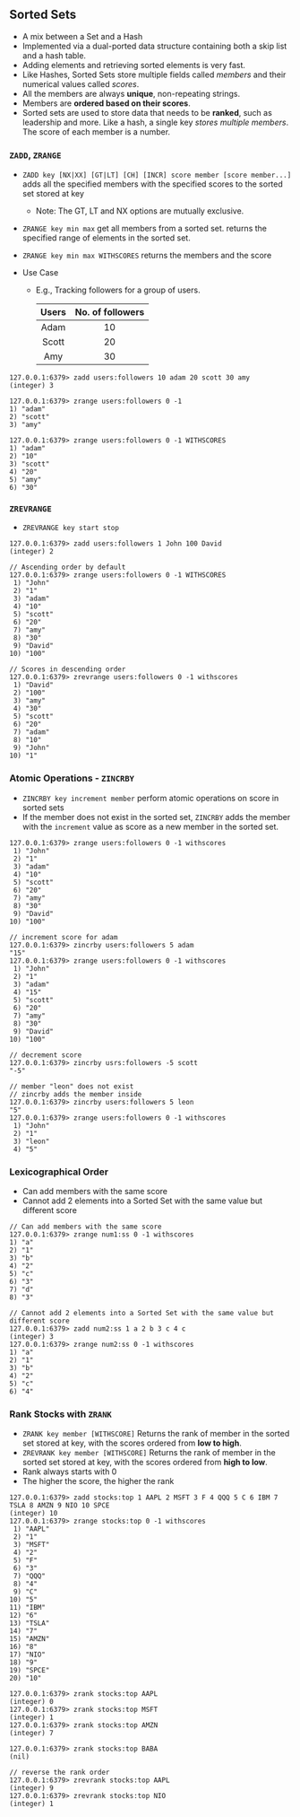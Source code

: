 ## Sorted Sets

- A mix between a Set and a Hash
- Implemented via a dual-ported data structure containing both a skip list and a hash table.
- Adding elements and retrieving sorted elements is very fast.
- Like Hashes, Sorted Sets store multiple fields called _members_ and their numerical values called _scores_.
- All the members are always **unique**, non-repeating strings.
- Members are **ordered based on their scores**.
- Sorted sets are used to store data that needs to be **ranked**, such as leadership and more. Like a hash, a single key _stores multiple members_. The score of each member is a number.

### `ZADD`, `ZRANGE`

- `ZADD key [NX|XX] [GT|LT] [CH] [INCR] score member [score member...]` adds all the specified members with the specified scores to the sorted set stored at key
  - Note: The GT, LT and NX options are mutually exclusive.
- `ZRANGE key min max` get all members from a sorted set. returns the specified range of elements in the sorted set.
- `ZRANGE key min max WITHSCORES` returns the members and the score
- Use Case

  - E.g., Tracking followers for a group of users.

    | Users | No. of followers |
    | :---: | :--------------: |
    | Adam  |        10        |
    | Scott |        20        |
    |  Amy  |        30        |

```
127.0.0.1:6379> zadd users:followers 10 adam 20 scott 30 amy
(integer) 3

127.0.0.1:6379> zrange users:followers 0 -1
1) "adam"
2) "scott"
3) "amy"

127.0.0.1:6379> zrange users:followers 0 -1 WITHSCORES
1) "adam"
2) "10"
3) "scott"
4) "20"
5) "amy"
6) "30"
```

### `ZREVRANGE`

- `ZREVRANGE key start stop`

```
127.0.0.1:6379> zadd users:followers 1 John 100 David
(integer) 2

// Ascending order by default
127.0.0.1:6379> zrange users:followers 0 -1 WITHSCORES
 1) "John"
 2) "1"
 3) "adam"
 4) "10"
 5) "scott"
 6) "20"
 7) "amy"
 8) "30"
 9) "David"
10) "100"

// Scores in descending order
127.0.0.1:6379> zrevrange users:followers 0 -1 withscores
 1) "David"
 2) "100"
 3) "amy"
 4) "30"
 5) "scott"
 6) "20"
 7) "adam"
 8) "10"
 9) "John"
10) "1"
```

### Atomic Operations - `ZINCRBY`

- `ZINCRBY key increment member` perform atomic operations on score in sorted sets
- If the member does not exist in the sorted set, `ZINCRBY` adds the member with the `increment` value as score as a new member in the sorted set.

```
127.0.0.1:6379> zrange users:followers 0 -1 withscores
 1) "John"
 2) "1"
 3) "adam"
 4) "10"
 5) "scott"
 6) "20"
 7) "amy"
 8) "30"
 9) "David"
10) "100"

// increment score for adam
127.0.0.1:6379> zincrby users:followers 5 adam
"15"
127.0.0.1:6379> zrange users:followers 0 -1 withscores
 1) "John"
 2) "1"
 3) "adam"
 4) "15"
 5) "scott"
 6) "20"
 7) "amy"
 8) "30"
 9) "David"
10) "100"

// decrement score
127.0.0.1:6379> zincrby usrs:followers -5 scott
"-5"

// member "leon" does not exist
// zincrby adds the member inside
127.0.0.1:6379> zincrby users:followers 5 leon
"5"
127.0.0.1:6379> zrange users:followers 0 -1 withscores
 1) "John"
 2) "1"
 3) "leon"
 4) "5"
```

### Lexicographical Order

- Can add members with the same score
- Cannot add 2 elements into a Sorted Set with the same value but different score

```
// Can add members with the same score
127.0.0.1:6379> zrange num1:ss 0 -1 withscores
1) "a"
2) "1"
3) "b"
4) "2"
5) "c"
6) "3"
7) "d"
8) "3"

// Cannot add 2 elements into a Sorted Set with the same value but different score
127.0.0.1:6379> zadd num2:ss 1 a 2 b 3 c 4 c
(integer) 3
127.0.0.1:6379> zrange num2:ss 0 -1 withscores
1) "a"
2) "1"
3) "b"
4) "2"
5) "c"
6) "4"
```

### Rank Stocks with `ZRANK`

- `ZRANK key member [WITHSCORE]` Returns the rank of member in the sorted set stored at key, with the scores ordered from **low to high**.
- `ZREVRANK key member [WITHSCORE]` Returns the rank of member in the sorted set stored at key, with the scores ordered from **high to low**.
- Rank always starts with 0
- The higher the score, the higher the rank

```
127.0.0.1:6379> zadd stocks:top 1 AAPL 2 MSFT 3 F 4 QQQ 5 C 6 IBM 7 TSLA 8 AMZN 9 NIO 10 SPCE
(integer) 10
127.0.0.1:6379> zrange stocks:top 0 -1 withscores
 1) "AAPL"
 2) "1"
 3) "MSFT"
 4) "2"
 5) "F"
 6) "3"
 7) "QQQ"
 8) "4"
 9) "C"
10) "5"
11) "IBM"
12) "6"
13) "TSLA"
14) "7"
15) "AMZN"
16) "8"
17) "NIO"
18) "9"
19) "SPCE"
20) "10"

127.0.0.1:6379> zrank stocks:top AAPL
(integer) 0
127.0.0.1:6379> zrank stocks:top MSFT
(integer) 1
127.0.0.1:6379> zrank stocks:top AMZN
(integer) 7

127.0.0.1:6379> zrank stocks:top BABA
(nil)

// reverse the rank order
127.0.0.1:6379> zrevrank stocks:top AAPL
(integer) 9
127.0.0.1:6379> zrevrank stocks:top NIO
(integer) 1
```
